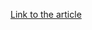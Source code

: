 [Link to the article](https://thehackernews.com/2024/11/free-decryptor-released-for-bitlocker.html)
